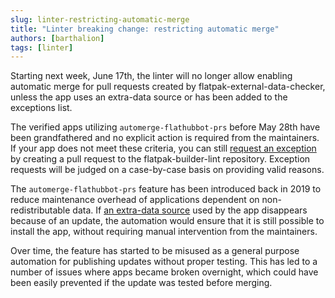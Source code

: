 ```yaml
---
slug: linter-restricting-automatic-merge
title: "Linter breaking change: restricting automatic merge"
authors: [barthalion]
tags: [linter]
---
```


Starting next week, June 17th, the linter will no longer allow enabling
automatic merge for pull requests created by flatpak-external-data-checker,
unless the app uses an extra-data source or has been added to the exceptions list.

<!-- truncate -->

The verified apps utilizing `automerge-flathubbot-prs` before May 28th have
been grandfathered and no explicit action is required from the maintainers. If
your app does not meet these criteria, you can still
[request an exception][excreq] by creating a pull request to the
flatpak-builder-lint repository. Exception requests will be judged on a
case-by-case basis on providing valid reasons.

The `automerge-flathubbot-prs` feature has been introduced back in 2019 to
reduce maintenance overhead of applications dependent on non-redistributable
data. If [an extra-data source][extdatasrc] used by the app disappears because
of an update, the automation would ensure that it is still possible to install
the app, without requiring manual intervention from the maintainers.

Over time, the feature has started to be misused as a general purpose
automation for publishing updates without proper testing. This has led to a
number of issues where apps became broken overnight, which could have been
easily prevented if the update was tested before merging.

[excreq]: https://docs.flathub.org/docs/for-app-authors/linter/#exceptions
[extdatasrc]: https://docs.flatpak.org/en/latest/module-sources.html#extra-data
